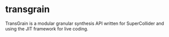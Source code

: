 # transgrain

TransGrain is a modular granular synthesis API written for SuperCollider and using the JIT framework for live coding. 

